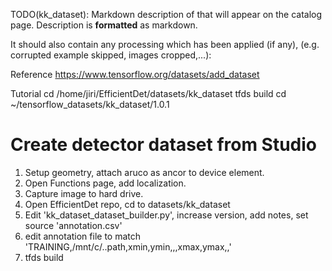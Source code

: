 TODO(kk_dataset): Markdown description of that will appear on the catalog page.
Description is **formatted** as markdown.

It should also contain any processing which has been applied (if any),
(e.g. corrupted example skipped, images cropped,...):

Reference
https://www.tensorflow.org/datasets/add_dataset

Tutorial
cd /home/jiri/EfficientDet/datasets/kk_dataset
tfds build
cd ~/tensorflow_datasets/kk_dataset/1.0.1

# Create detector dataset from Studio
1) Setup geometry, attach aruco as ancor to device element.
2) Open Functions page, add localization.
3) Capture image to hard drive.
4) Open EfficientDet repo, cd to datasets/kk_dataset
5) Edit 'kk_dataset_dataset_builder.py', increase version, add notes, set source 'annotation.csv'
6) edit annotation file to match 'TRAINING,/mnt/c/..path,xmin,ymin,,,xmax,ymax,,'
6) tfds build